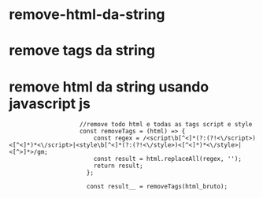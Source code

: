 # remove-html-da-string
# remove tags da string
# remove html da string usando javascript js
```
                    //remove todo html e todas as tags script e style
                    const removeTags = (html) => {
                        const regex = /<script\b[^<]*(?:(?!<\/script>)<[^<]*)*<\/script>|<style\b[^<]*(?:(?!<\/style>)<[^<]*)*<\/style>|<[^>]*>/gm;
                        const result = html.replaceAll(regex, '');
                        return result;
                      };

                      const result__ = removeTags(html_bruto);
```

